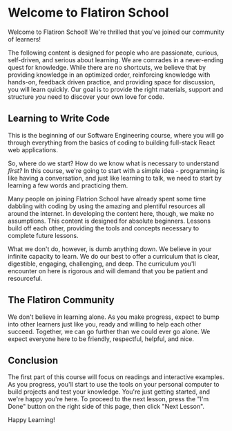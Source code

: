 # Welcome to Flatiron School

Welcome to Flatiron School! We're thrilled that you've joined our community of
learners! 

The following content is designed for people who are passionate, curious,
self-driven, and serious about learning. We are comrades in a never-ending quest
for knowledge. While there are no shortcuts, we believe that by providing
knowledge in an optimized order, reinforcing knowledge with hands-on, feedback
driven practice, and providing space for discussion, you will learn quickly. Our
goal is to provide the right materials, support and structure _you_ need to
discover your own love for code.

## Learning to Write Code

This is the beginning of our Software Engineering course, where you will go
through everything from the basics of coding to building full-stack React
web applications.

So, where do we start? How do we know what is necessary to understand _first?_
In this course, we're going to start with a simple idea - programming is like
having a conversation, and just like learning to talk, we need to start by
learning a few words and practicing them.

Many people on joining Flatrion School have already spent some time dabbling
with coding by using the amazing and plentiful resources all around the
internet. In developing the content here, though, we make no assumptions. This
content is designed for absolute beginners. Lessons build off each other,
providing the tools and concepts necessary to complete future lessons.

What we don't do, however, is dumb anything down. We believe in your infinite
capacity to learn. We do our best to offer a curriculum that is clear,
digestible, engaging, challenging, and deep. The curriculum you'll encounter on
here is rigorous and will demand that you be patient and resourceful.

## The Flatiron Community

We don't believe in learning alone. As you make progress, expect to bump into
other learners just like you, ready and willing to help each other succeed.
Together, we can go further than we could ever go alone. We expect everyone here
to be friendly, respectful, helpful, and nice.

## Conclusion

The first part of this course will focus on readings and interactive examples.
As you progress, you'll start to use the tools on your personal computer to
build projects and test your knowledge. You're just getting started, and we're
happy you're here. To proceed to the next lesson, press the "I'm Done" button on
the right side of this page, then click "Next Lesson".

Happy Learning!

